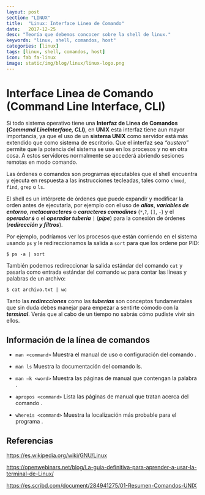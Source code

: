 ```yaml
---
layout: post
section: "LINUX"
title:  "Linux: Interface Linea de Comando"
date:   2017-12-25
desc: "Teoría que debemos concocer sobre la shell de linux."
keywords: "linux, shell, comandos, host"
categories: [linux]
tags: [linux, shell, comandos, host]
icon: fab fa-linux
image: static/img/blog/linux/linux-logo.png
---
```


# Interface Linea de Comando (Command Line Interface, CLI) #

Si todo sistema operativo tiene una **Interfaz de Linea de Comandos (*Command LineInterface, CLI*)**, en **UNIX** esta interfaz tiene aun mayor importancia, ya que el uso de un **sistema UNIX** como servidor está más extendido que como sistema de escritorio. Que el interfaz sea *“austero”* permite que la potencia del sistema se use en los procesos y no en otra cosa. A estos servidores normalmente se accederá abriendo sesiones remotas en modo comando.

<!-- more -->
Las órdenes o comandos son programas ejecutables que el shell encuentra y ejecuta en respuesta a las instrucciones tecleadas, tales como `chmod`, `find`, `grep` o `ls`.

El shell es un intérprete de órdenes que puede expandir y modificar la orden antes de ejecutarla, por ejemplo con el uso de ***alias***, ***variables de entorno***, ***metacaracteres*** o ***caracteres comodines*** (`*`,`?`, `[]`, `-`) y el ***operador `&`*** o el ***operador tubería*** `|` (***pipe***) para la conexión de órdenes (***redirección y filtros***).

Por ejemplo, podríamos ver los procesos que están corriendo en el sistema usando `ps` y le redireccionamos la salida a `sort` para que los ordene por PID:

`$ ps -a | sort`

También podemos redireccionar la salida estándar del comando `cat` y pasarla como entrada estándar del comando `wc` para contar las líneas y palabras de un archivo:

`$ cat archivo.txt | wc`

Tanto las ***redirecciones*** como las ***tuberías*** son conceptos fundamentales que sin duda debes manejar para empezar a sentirte cómodo con la ***terminal***. Verás que al cabo de un tiempo no sabrás cómo pudiste vivir sin ellos.

## Información de la línea de comandos ##

- `man <command>` Muestra el manual de uso o configuración del comando <command>.

- `man ls` Muestra la documentación del comando ls.

- `man –k <word>` Muestra las páginas de manual que contengan la palabra <word>.

- `apropos <command>` Lista las páginas de manual que tratan acerca del comando <command>.

- `whereis <command>` Muestra la localización más probable para el programa <command>.




## Referencias ##

https://es.wikipedia.org/wiki/GNU/Linux

https://openwebinars.net/blog/La-guia-definitiva-para-aprender-a-usar-la-terminal-de-Linux/

https://es.scribd.com/document/284941275/01-Resumen-Comandos-UNIX